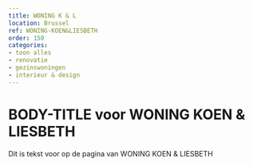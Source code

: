 ```yaml
---
title: WONING K & L
location: Brussel
ref: WONING-KOEN&LIESBETH
order: 150
categories:
- toon alles
- renovatie
- gezinswoningen
- interieur & design
---
```

# BODY-TITLE voor WONING KOEN & LIESBETH

Dit is tekst voor op de pagina van WONING KOEN & LIESBETH